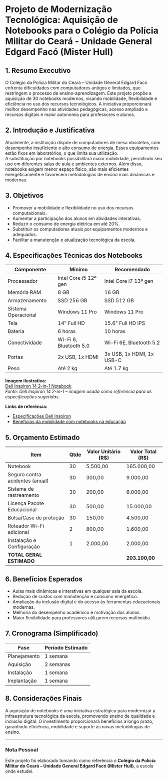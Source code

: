 # Projeto de Modernização Tecnológica: Aquisição de Notebooks para o Colégio da Polícia Militar do Ceará - Unidade General Edgard Facó (Mister Hull)

## 1. Resumo Executivo
O Colégio da Polícia Militar do Ceará – Unidade General Edgard Facó enfrenta dificuldades com computadores antigos e limitados, que restringem o processo de ensino-aprendizagem. Este projeto propõe a aquisição de 30 notebooks modernos, visando mobilidade, flexibilidade e eficiência no uso dos recursos tecnológicos. A iniciativa proporcionará melhor desempenho nas atividades pedagógicas, acesso ampliado a recursos digitais e maior autonomia para professores e alunos.

## 2. Introdução e Justificativa
Atualmente, a instituição dispõe de computadores de mesa obsoletos, com desempenho insuficiente e alto consumo de energia. Esses equipamentos estão fixos em laboratórios, o que limita sua utilização.  
A substituição por notebooks possibilitará maior mobilidade, permitindo seu uso em diferentes salas de aula e ambientes externos. Além disso, notebooks exigem menor espaço físico, são mais eficientes energeticamente e favorecem metodologias de ensino mais dinâmicas e modernas.

## 3. Objetivos
- Promover a mobilidade e flexibilidade no uso dos recursos computacionais.  
- Aumentar a participação dos alunos em atividades interativas.  
- Reduzir o consumo de energia elétrica em até 20%.  
- Substituir os computadores atuais por equipamentos modernos e adequados.  
- Facilitar a manutenção e atualização tecnológica da escola.  

## 4. Especificações Técnicas dos Notebooks

| Componente         | Mínimo              | Recomendado        |
|-------------------|---------------------|--------------------|
| Processador       | Intel Core i5 12ª gen | Intel Core i7 13ª gen |
| Memória RAM       | 8 GB                | 16 GB              |
| Armazenamento     | SSD 256 GB          | SSD 512 GB         |
| Sistema Operacional | Windows 11 Pro     | Windows 11 Pro     |
| Tela              | 14" Full HD         | 15.6" Full HD IPS  |
| Bateria           | 6 horas             | 10 horas           |
| Conectividade     | Wi-Fi 6, Bluetooth 5.0 | Wi-Fi 6E, Bluetooth 5.2 |
| Portas            | 2x USB, 1x HDMI     | 3x USB, 1x HDMI, 1x USB-C |
| Peso              | Até 2 kg            | Até 1.7 kg         |

**Imagem ilustrativa:**  
[Dell Inspiron 14 2-in-1 Notebook](img/notebook_inspiron14_2in1.jpg)  
*Fonte: Dell Inspiron 14 2-in-1 – imagem usada como referência para as especificações sugeridas.*  

**Links de referência:**  
- [Especificações Dell Inspiron](https://www.dell.com/pt-br/shop/notebooks-dell)  
- [Benefícios da mobilidade com notebooks na educação](https://www.intel.com/content/www/br/pt/education/laptops-in-education.html)  

## 5. Orçamento Estimado

| Item                           | Qtde | Valor Unitário (R$) | Valor Total (R$) |
|--------------------------------|------|---------------------|------------------|
| Notebook                       | 30   | 5.500,00            | 165.000,00       |
| Seguro contra acidentes (anual)| 30   | 300,00              | 9.000,00         |
| Sistema de rastreamento        | 30   | 200,00              | 6.000,00         |
| Licença Pacote Educacional     | 30   | 500,00              | 15.000,00        |
| Bolsa/Case de proteção         | 30   | 150,00              | 4.500,00         |
| Roteador Wi-Fi adicional       | 2    | 800,00              | 1.600,00         |
| Instalação e Configuração      | 1    | 2.000,00            | 2.000,00         |
| **TOTAL GERAL ESTIMADO**       |      |                     | **203.100,00**   |

## 6. Benefícios Esperados
- Aulas mais dinâmicas e interativas em qualquer sala da escola.  
- Redução de custos com manutenção e consumo energético.  
- Ampliação da inclusão digital e do acesso às ferramentas educacionais modernas.  
- Melhoria do desempenho acadêmico e motivação dos alunos.  
- Maior flexibilidade para professores utilizarem recursos multimídia.  

## 7. Cronograma (Simplificado)

| Fase               | Período Estimado |
|--------------------|------------------|
| Planejamento       | 1 semana         |
| Aquisição          | 2 semanas        |
| Instalação         | 1 semana         |
| Implantação        | 1 semana         |

## 8. Considerações Finais
A aquisição de notebooks é uma iniciativa estratégica para modernizar a infraestrutura tecnológica da escola, promovendo ensino de qualidade e inclusão digital. O investimento proporcionará benefícios a longo prazo, garantindo eficiência, mobilidade e suporte às novas metodologias de ensino.

---

### Nota Pessoal
Este projeto foi elaborado tomando como referência o **Colégio da Polícia Militar do Ceará – Unidade General Edgard Facó (Mister Hull)**, a escola onde estudei.  
